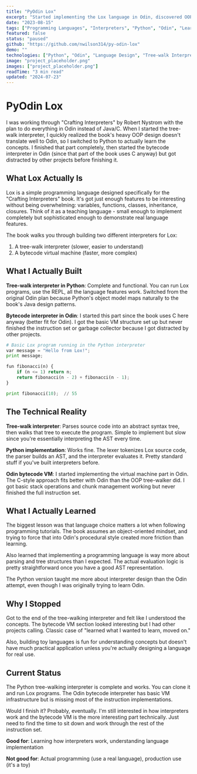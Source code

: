 ```yaml
---
title: "PyOdin Lox"
excerpt: "Started implementing the Lox language in Odin, discovered OOP doesn't translate well, switched to Python, then got distracted by other projects."
date: "2023-08-15"
tags: ["Programming Languages", "Interpreters", "Python", "Odin", "Learning"]
featured: false
status: "paused"
github: "https://github.com/nwilson314/py-odin-lox"
demo: ""
technologies: ["Python", "Odin", "Language Design", "Tree-walk Interpreter"]
image: "project_placeholder.png"
images: ["project_placeholder.png"]
readTime: "3 min read"
updated: "2024-07-23"
---
```


# PyOdin Lox

I was working through "Crafting Interpreters" by Robert Nystrom with the plan to do everything in Odin instead of Java/C. When I started the tree-walk interpreter, I quickly realized the book's heavy OOP design doesn't translate well to Odin, so I switched to Python to actually learn the concepts. I finished that part completely, then started the bytecode interpreter in Odin (since that part of the book uses C anyway) but got distracted by other projects before finishing it.

## What Lox Actually Is

Lox is a simple programming language designed specifically for the "Crafting Interpreters" book. It's got just enough features to be interesting without being overwhelming: variables, functions, classes, inheritance, closures. Think of it as a teaching language - small enough to implement completely but sophisticated enough to demonstrate real language features.

The book walks you through building two different interpreters for Lox:
1. A tree-walk interpreter (slower, easier to understand)
2. A bytecode virtual machine (faster, more complex)

## What I Actually Built

**Tree-walk interpreter in Python**: Complete and functional. You can run Lox programs, use the REPL, all the language features work. Switched from the original Odin plan because Python's object model maps naturally to the book's Java design patterns.

**Bytecode interpreter in Odin**: I started this part since the book uses C here anyway (better fit for Odin). I got the basic VM structure set up but never finished the instruction set or garbage collector because I got distracted by other projects.

```python
# Basic Lox program running in the Python interpreter
var message = "Hello from Lox!";
print message;

fun fibonacci(n) {
    if (n <= 1) return n;
    return fibonacci(n - 2) + fibonacci(n - 1);
}

print fibonacci(10);  // 55
```

## The Technical Reality

**Tree-walk interpreter**: Parses source code into an abstract syntax tree, then walks that tree to execute the program. Simple to implement but slow since you're essentially interpreting the AST every time.

**Python implementation**: Works fine. The lexer tokenizes Lox source code, the parser builds an AST, and the interpreter evaluates it. Pretty standard stuff if you've built interpreters before.

**Odin bytecode VM**: I started implementing the virtual machine part in Odin. The C-style approach fits better with Odin than the OOP tree-walker did. I got basic stack operations and chunk management working but never finished the full instruction set.

## What I Actually Learned

The biggest lesson was that language choice matters a lot when following programming tutorials. The book assumes an object-oriented mindset, and trying to force that into Odin's procedural style created more friction than learning.

Also learned that implementing a programming language is way more about parsing and tree structures than I expected. The actual evaluation logic is pretty straightforward once you have a good AST representation.

The Python version taught me more about interpreter design than the Odin attempt, even though I was originally trying to learn Odin.

## Why I Stopped

Got to the end of the tree-walking interpreter and felt like I understood the concepts. The bytecode VM section looked interesting but I had other projects calling. Classic case of "learned what I wanted to learn, moved on."

Also, building toy languages is fun for understanding concepts but doesn't have much practical application unless you're actually designing a language for real use.

## Current Status

The Python tree-walking interpreter is complete and works. You can clone it and run Lox programs. The Odin bytecode interpreter has basic VM infrastructure but is missing most of the instruction implementations.

Would I finish it? Probably, eventually. I'm still interested in how interpreters work and the bytecode VM is the more interesting part technically. Just need to find the time to sit down and work through the rest of the instruction set.

**Good for**: Learning how interpreters work, understanding language implementation

**Not good for**: Actual programming (use a real language), production use (it's a toy)